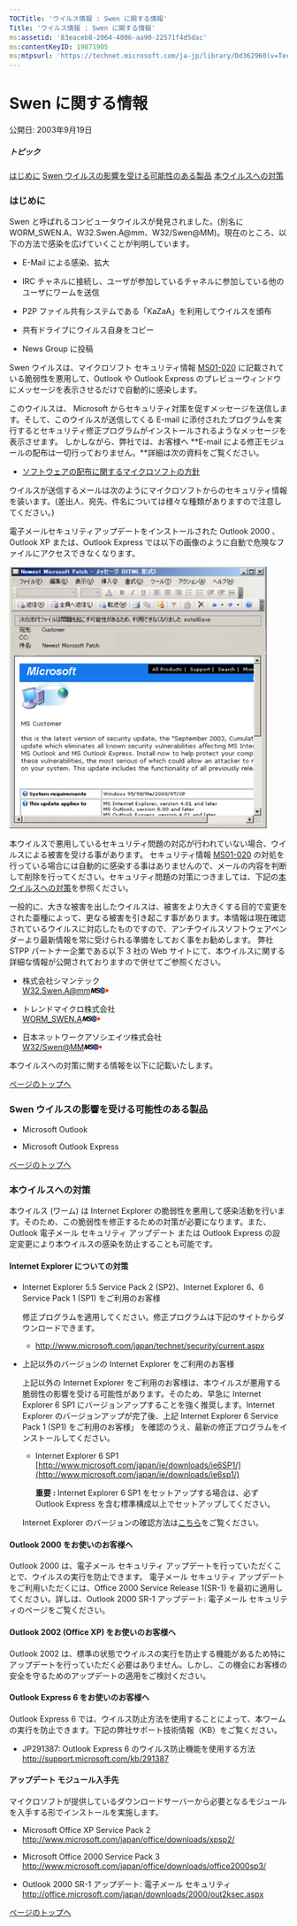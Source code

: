 ```yaml
---
TOCTitle: 'ウイルス情報 : Swen に関する情報'
Title: 'ウイルス情報 : Swen に関する情報'
ms:assetid: '83eaceb8-2064-4006-aa90-22571f4d5dac'
ms:contentKeyID: 19871905
ms:mtpsurl: 'https://technet.microsoft.com/ja-jp/library/Dd362960(v=TechNet.10)'
---
```


Swen に関する情報
=================

公開日: 2003年9月19日

##### トピック

[](#ecaa)[はじめに](#ecaa)
[](#ebaa)[Swen ウイルスの影響を受ける可能性のある製品](#ebaa)
[](#eaaa)[本ウイルスへの対策](#eaaa)

### はじめに

Swen と呼ばれるコンピュータウイルスが発見されました。(別名に WORM\_SWEN.A、W32.Swen.A@mm、W32/Swen@MM)。現在のところ、以下の方法で感染を広げていくことが判明しています。

-   E-Mail による感染、拡大

-   IRC チャネルに接続し、ユーザが参加しているチャネルに参加している他のユーザにワームを送信

-   P2P ファイル共有システムである「KaZaA」を利用してウイルスを頒布

-   共有ドライブにウイルス自身をコピー

-   News Group に投稿

Swen ウイルスは、マイクロソフト セキュリティ情報 [MS01-020](http://www.microsoft.com/japan/technet/security/bulletin/ms01-020.mspx) に記載されている脆弱性を悪用して、Outlook や Outlook Express のプレビューウィンドウにメッセージを表示させるだけで自動的に感染します。

このウイルスは、 Microsoft からセキュリティ対策を促すメッセージを送信します。そして、このウイルスが送信してくる E-mail に添付されたプログラムを実行するとセキュリティ修正プログラムがインストールされるようなメッセージを表示させます。 しかしながら、弊社では、お客様へ **E-mail による修正モジュールの配布は一切行っておりません。**詳細は次の資料をご覧ください。

-   [ソフトウェアの配布に関するマイクロソフトの方針](http://www.microsoft.com/japan/technet/security/bulletin/info/swdist.mspx)

ウイルスが送信するメールは次のようにマイクロソフトからのセキュリティ情報を装います。(差出人、宛先、件名については様々な種類がありますので注意してください。)

電子メールセキュリティアップデートをインストールされた Outlook 2000 、Outlook XP または、Outlook Express では以下の画像のように自動で危険なファイルにアクセスできなくなります。

![](images/Dd362960.swen(ja-jp,TechNet.10).png)

本ウイルスで悪用しているセキュリティ問題の対応が行われていない場合、ウイルスによる被害を受ける事があります。 セキュリティ情報 [MS01-020](http://www.microsoft.com/japan/technet/security/bulletin/ms01-020.mspx) の対処を行っている場合には自動的に感染する事はありませんので、メールの内容を判断して削除を行ってください。セキュリティ問題の対策につきましては、下記の[本ウイルスへの対策](http://technet.microsoft.com/ja-jp/library/dd362960.aspx)を参照ください。

一般的に、大きな被害を出したウイルスは、被害をより大きくする目的で変更をされた亜種によって、更なる被害を引き起こす事があります。本情報は現在確認されているウイルスに対応したものですので、アンチウイルスソフトウェアベンダーより最新情報を常に受けられる準備をしておく事をお勧めします。 弊社 STPP パートナー企業である以下 3 社の Web サイトにて、本ウイルスに関する詳細な情報が公開されておりますので併せてご参照ください。

-   株式会社シマンテック   
    [W32.Swen.A@mm](http://www.symantec.com/region/jp/sarcj/data/w/w32.swen.a@mm.html)![](images/Dd362960.leave-ms(ja-jp,TechNet.10).gif)

-   トレンドマイクロ株式会社   
    [WORM\_SWEN.A](http://www.trendmicro.co.jp/vinfo/virusencyclo/default5.asp?vname=worm_swen.a)![](images/Dd362960.leave-ms(ja-jp,TechNet.10).gif)

-   日本ネットワークアソシエイツ株式会社   
    [W32/Swen@MM](http://www.nai.com/japan/security/virs.asp?v=w32/swen@mm)![](images/Dd362960.leave-ms(ja-jp,TechNet.10).gif)

本ウイルスへの対策に関する情報を以下に記載いたします。

[](#mainsection)[ページのトップへ](#mainsection)

### Swen ウイルスの影響を受ける可能性のある製品

-   Microsoft Outlook

-   Microsoft Outlook Express

[](#mainsection)[ページのトップへ](#mainsection)

### 本ウイルスへの対策

本ウイルス (ワーム) は Internet Explorer の脆弱性を悪用して感染活動を行います。そのため、この脆弱性を修正するための対策が必要になります。また、Outlook 電子メール セキュリティ アップデート または Outlook Express の設定変更により本ウイルスの感染を防止することも可能です。

#### Internet Explorer についての対策

-   Internet Explorer 5.5 Service Pack 2 (SP2)、Internet Explorer 6、6 Service Pack 1 (SP1) をご利用のお客様

    修正プログラムを適用してください。修正プログラムは下記のサイトからダウンロードできます。

    -   <http://www.microsoft.com/japan/technet/security/current.aspx>

-   上記以外のバージョンの Internet Explorer をご利用のお客様

    上記以外の Internet Explorer をご利用のお客様は、本ウイルスが悪用する脆弱性の影響を受ける可能性があります。そのため、早急に Internet Explorer 6 SP1 にバージョンアップすることを強く推奨します。Internet Explorer のバージョンアップが完了後、上記 Internet Explorer 6 Service Pack 1 (SP1) をご利用のお客様」 を確認のうえ、最新の修正プログラムをインストールしてください。

    -   Internet Explorer 6 SP1   
        [http://www.microsoft.com/japan/ie/downloads/ie6SP1/](http://www.microsoft.com/japan/ie/downloads/ie6sp1/)

        **重要 :** Internet Explorer 6 SP1 をセットアップする場合は、必ず Outlook Express を含む標準構成以上でセットアップしてください。

    Internet Explorer のバージョンの確認方法は[こちら](http://www.microsoft.com/japan/security/bulletins/ver_ie.mspx)をご覧ください。

#### Outlook 2000 をお使いのお客様へ

Outlook 2000 は、電子メール セキュリティ アップデートを行っていただくことで、ウイルスの実行を防止できます。 電子メール セキュリティ アップデートをご利用いただくには、Office 2000 Service Release 1(SR-1) を最初に適用してください。詳しは、Outlook 2000 SR-1 アップデート: 電子メール セキュリティのページをご覧ください。

#### Outlook 2002 (Office XP) をお使いのお客様へ

Outlook 2002 は、標準の状態でウイルスの実行を防止する機能があるため特にアップデートを行っていただく必要はありません。しかし、この機会にお客様の安全を守るためのアップデートの適用をご検討ください。

#### Outlook Express 6 をお使いのお客様へ

Outlook Express 6 では、ウイルス防止方法を使用することによって、本ワームの実行を防止できます。下記の弊社サポート技術情報（KB）をご覧ください。

-   JP291387: Outlook Express 6 のウイルス防止機能を使用する方法
    <http://support.microsoft.com/kb/291387>

#### アップデート モジュール入手先

マイクロソフトが提供しているダウンロードサーバーから必要となるモジュールを入手する形でインストールを実施します。

-   Microsoft Office XP Service Pack 2   
    <http://www.microsoft.com/japan/office/downloads/xpsp2/>

-   Microsoft Office 2000 Service Pack 3   
    <http://www.microsoft.com/japan/office/downloads/office2000sp3/>

-   Outlook 2000 SR-1 アップデート: 電子メール セキュリティ   
    <http://office.microsoft.com/japan/downloads/2000/out2ksec.aspx>

[](#mainsection)[ページのトップへ](#mainsection)
